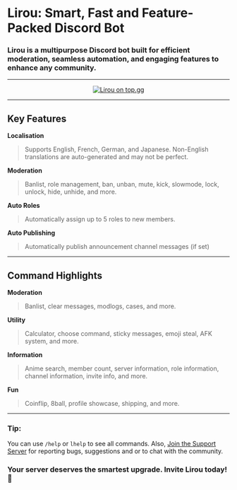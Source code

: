 # Lirou: Smart, Fast and Feature-Packed Discord Bot

### Lirou is a multipurpose Discord bot built for efficient moderation, seamless automation, and engaging features to enhance any community.

---

<p align="center">
  <a href="https://top.gg/bot/1076807166696103976">
    <img src="https://top.gg/api/widget/1076807166696103976.svg" alt="Lirou on top.gg">
  </a>
</p>

---

## Key Features

**Localisation**  
> Supports English, French, German, and Japanese. Non-English translations are auto-generated and may not be perfect.

**Moderation**  
> Banlist, role management, ban, unban, mute, kick, slowmode, lock, unlock, hide, unhide, and more.

**Auto Roles**  
> Automatically assign up to 5 roles to new members.

**Auto Publishing**  
> Automatically publish announcement channel messages (if set)

---

## Command Highlights

**Moderation**  
> Banlist, clear messages, modlogs, cases, and more.

**Utility**  
> Calculator, choose command, sticky messages, emoji steal, AFK system, and more.

**Information**  
> Anime search, member count, server information, role information, channel information, invite info, and more.

**Fun**  
> Coinflip, 8ball, profile showcase, shipping, and more.

---

### Tip:
You can use `/help` or `lhelp` to see all commands. Also, [Join the Support Server](https://discord.com/invite/FB3PZJUbS5) for reporting bugs, suggestions and or to chat with the community. 

### Your server deserves the smartest upgrade. Invite Lirou today! 💖
